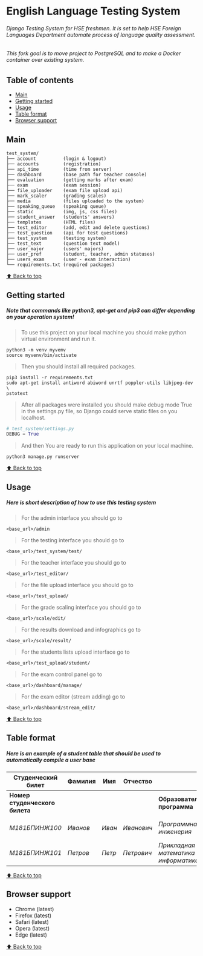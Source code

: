 # English Language Testing System
###### Django Testing System for HSE freshmen. It is set to help HSE Foreign Languages Department automate process of language quality assessment.

###### This fork goal is to move project to PostgreSQL and to make a Docker container over existing system.


## Table of contents

- [Main](#main)
- [Getting started](#getting-started)
- [Usage](#usage)
- [Table format](#table-format)
- [Browser support](#browser-support)

## Main

```text
test_system/
├── account          (login & logout)
├── accounts         (registration)
├── api_time         (time from server)
├── dashboard        (base path for teacher console)
├── evaluation       (getting marks after exam)
├── exam             (exam session)
├── file_uploader    (exam file upload api)
├── mark_scaler      (grading scales)
├── media            (files uploaded to the system)
├── speaking_queue   (speaking queue)
├── static           (img, js, css files)
├── student_answer   (students' answers)
├── templates        (HTML files)
├── test_editor      (add, edit and delete questions)
├── test_question    (api for test questions)
├── test_system      (testing system)
├── test_text        (question text model)
├── user_major       (users' majors)
├── user_pref        (student, teacher, admin statuses)
├── users_exam       (user - exam interaction)
└── requirements.txt (required packages)
```

[⬆ Back to top](#table-of-contents)

## Getting started

##### *Note that commands like python3, apt-get and pip3 can differ depending on your operation system!*

> To use this project on your local machine you should make python virtual environment and run it.

```shell
python3 -m venv myvemv
source myvenv/bin/activate
```
> Then you should install all required packages.

```shell
pip3 install -r requirements.txt
sudo apt-get install antiword abiword unrtf poppler-utils libjpeg-dev \
pstotext
```
> After all packages were installed you should make debug mode True in the settings.py file, so Django could serve static files on you localhost.

```python
# test_system/settings.py
DEBUG = True
```
> And then You are ready to run this application on your local machine.

```shell
python3 manage.py runserver
```

[⬆ Back to top](#table-of-contents)

## Usage

##### *Here is short description of how to use this testing system*

> For the admin interface you should go to

```
<base_url>/admin
```

> For the testing interface you should go to

```
<base_url>/test_system/test/
```

> For the teacher interface you should go to

```
<base_url>/test_editor/
```

> For the file upload interface you should go to

```
<base_url>/test_upload/
```

> For the grade scaling interface you should go to

```
<base_url>/scale/edit/
```

> For the results download and infographics go to

```
<base_url>/scale/result/
```

> For the students lists upload interface go to

```
<base_url>/test_upload/student/
```

> For the exam control panel go to

```
<base_url>/dashboard/manage/
```

> For the exam editor (stream adding) go to

```
<base_url>/dashboard/stream_edit/
```

[⬆ Back to top](#table-of-contents)

## Table format

##### *Here is an example of a student table that should be used to automatically compile a user base*

|Студенческий билет|Фамилия|Имя|Отчество||||
|---|---|---|---|---|---|---|
|**Номер студенческого билета**||||**Образовательная программа**|**Факультет**|**Адрес студенческой почты**|
|*М181БПИНЖ100*|*Иванов*|*Иван*|*Иванович*|*Программная инженерия*|*Факультет компьютерных наук*|iiivanov@edu.hse.ru|
|*М181БПИНЖ101*|*Петров*|*Петр*|*Петрович*|*Прикладная математика и информатика*|*Факультет компьютерных наук*|pppetrov@edu.hse.ru|

[⬆ Back to top](#table-of-contents)

## Browser support

- Chrome (latest)
- Firefox (latest)
- Safari (latest)
- Opera (latest)
- Edge (latest)

[⬆ Back to top](#table-of-contents)
